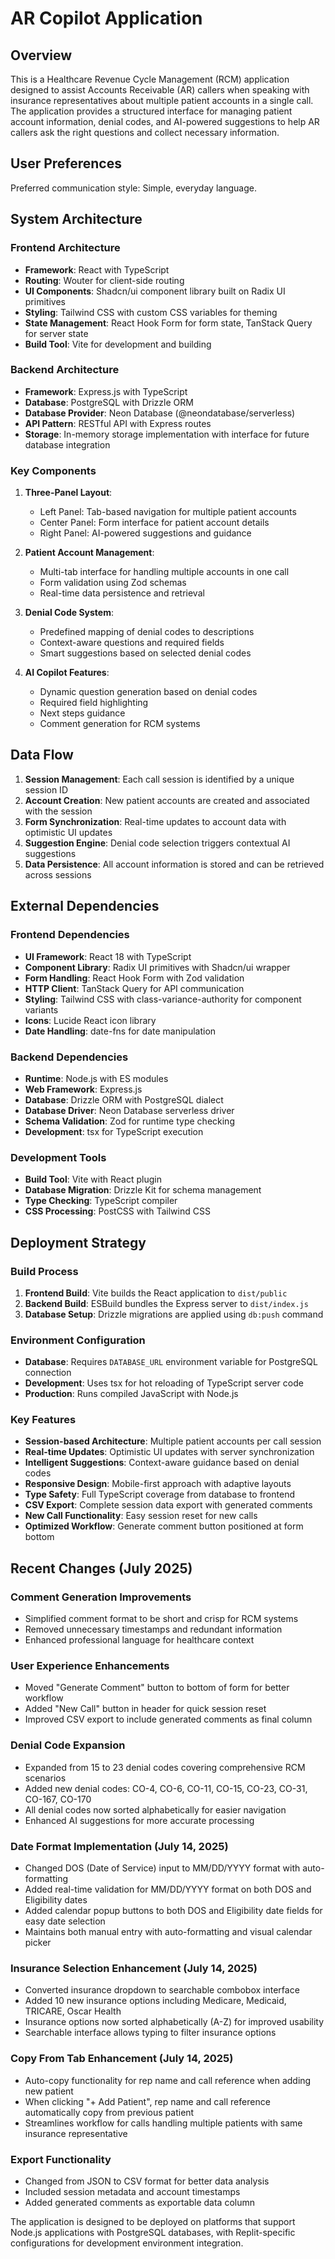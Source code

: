 # AR Copilot Application

## Overview

This is a Healthcare Revenue Cycle Management (RCM) application designed to assist Accounts Receivable (AR) callers when speaking with insurance representatives about multiple patient accounts in a single call. The application provides a structured interface for managing patient account information, denial codes, and AI-powered suggestions to help AR callers ask the right questions and collect necessary information.

## User Preferences

Preferred communication style: Simple, everyday language.

## System Architecture

### Frontend Architecture
- **Framework**: React with TypeScript
- **Routing**: Wouter for client-side routing
- **UI Components**: Shadcn/ui component library built on Radix UI primitives
- **Styling**: Tailwind CSS with custom CSS variables for theming
- **State Management**: React Hook Form for form state, TanStack Query for server state
- **Build Tool**: Vite for development and building

### Backend Architecture
- **Framework**: Express.js with TypeScript
- **Database**: PostgreSQL with Drizzle ORM
- **Database Provider**: Neon Database (@neondatabase/serverless)
- **API Pattern**: RESTful API with Express routes
- **Storage**: In-memory storage implementation with interface for future database integration

### Key Components

1. **Three-Panel Layout**:
   - Left Panel: Tab-based navigation for multiple patient accounts
   - Center Panel: Form interface for patient account details
   - Right Panel: AI-powered suggestions and guidance

2. **Patient Account Management**:
   - Multi-tab interface for handling multiple accounts in one call
   - Form validation using Zod schemas
   - Real-time data persistence and retrieval

3. **Denial Code System**:
   - Predefined mapping of denial codes to descriptions
   - Context-aware questions and required fields
   - Smart suggestions based on selected denial codes

4. **AI Copilot Features**:
   - Dynamic question generation based on denial codes
   - Required field highlighting
   - Next steps guidance
   - Comment generation for RCM systems

## Data Flow

1. **Session Management**: Each call session is identified by a unique session ID
2. **Account Creation**: New patient accounts are created and associated with the session
3. **Form Synchronization**: Real-time updates to account data with optimistic UI updates
4. **Suggestion Engine**: Denial code selection triggers contextual AI suggestions
5. **Data Persistence**: All account information is stored and can be retrieved across sessions

## External Dependencies

### Frontend Dependencies
- **UI Framework**: React 18 with TypeScript
- **Component Library**: Radix UI primitives with Shadcn/ui wrapper
- **Form Handling**: React Hook Form with Zod validation
- **HTTP Client**: TanStack Query for API communication
- **Styling**: Tailwind CSS with class-variance-authority for component variants
- **Icons**: Lucide React icon library
- **Date Handling**: date-fns for date manipulation

### Backend Dependencies
- **Runtime**: Node.js with ES modules
- **Web Framework**: Express.js
- **Database**: Drizzle ORM with PostgreSQL dialect
- **Database Driver**: Neon Database serverless driver
- **Schema Validation**: Zod for runtime type checking
- **Development**: tsx for TypeScript execution

### Development Tools
- **Build Tool**: Vite with React plugin
- **Database Migration**: Drizzle Kit for schema management
- **Type Checking**: TypeScript compiler
- **CSS Processing**: PostCSS with Tailwind CSS

## Deployment Strategy

### Build Process
1. **Frontend Build**: Vite builds the React application to `dist/public`
2. **Backend Build**: ESBuild bundles the Express server to `dist/index.js`
3. **Database Setup**: Drizzle migrations are applied using `db:push` command

### Environment Configuration
- **Database**: Requires `DATABASE_URL` environment variable for PostgreSQL connection
- **Development**: Uses tsx for hot reloading of TypeScript server code
- **Production**: Runs compiled JavaScript with Node.js

### Key Features
- **Session-based Architecture**: Multiple patient accounts per call session
- **Real-time Updates**: Optimistic UI updates with server synchronization
- **Intelligent Suggestions**: Context-aware guidance based on denial codes
- **Responsive Design**: Mobile-first approach with adaptive layouts
- **Type Safety**: Full TypeScript coverage from database to frontend
- **CSV Export**: Complete session data export with generated comments
- **New Call Functionality**: Easy session reset for new calls
- **Optimized Workflow**: Generate comment button positioned at form bottom

## Recent Changes (July 2025)

### Comment Generation Improvements
- Simplified comment format to be short and crisp for RCM systems
- Removed unnecessary timestamps and redundant information
- Enhanced professional language for healthcare context

### User Experience Enhancements
- Moved "Generate Comment" button to bottom of form for better workflow
- Added "New Call" button in header for quick session reset
- Improved CSV export to include generated comments as final column

### Denial Code Expansion
- Expanded from 15 to 23 denial codes covering comprehensive RCM scenarios
- Added new denial codes: CO-4, CO-6, CO-11, CO-15, CO-23, CO-31, CO-167, CO-170
- All denial codes now sorted alphabetically for easier navigation
- Enhanced AI suggestions for more accurate processing

### Date Format Implementation (July 14, 2025)
- Changed DOS (Date of Service) input to MM/DD/YYYY format with auto-formatting
- Added real-time validation for MM/DD/YYYY format on both DOS and Eligibility dates
- Added calendar popup buttons to both DOS and Eligibility date fields for easy date selection
- Maintains both manual entry with auto-formatting and visual calendar picker

### Insurance Selection Enhancement (July 14, 2025)
- Converted insurance dropdown to searchable combobox interface
- Added 10 new insurance options including Medicare, Medicaid, TRICARE, Oscar Health
- Insurance options now sorted alphabetically (A-Z) for improved usability
- Searchable interface allows typing to filter insurance options

### Copy From Tab Enhancement (July 14, 2025)
- Auto-copy functionality for rep name and call reference when adding new patient
- When clicking "+ Add Patient", rep name and call reference automatically copy from previous patient
- Streamlines workflow for calls handling multiple patients with same insurance representative

### Export Functionality
- Changed from JSON to CSV format for better data analysis
- Included session metadata and account timestamps
- Added generated comments as exportable data column

The application is designed to be deployed on platforms that support Node.js applications with PostgreSQL databases, with Replit-specific configurations for development environment integration.